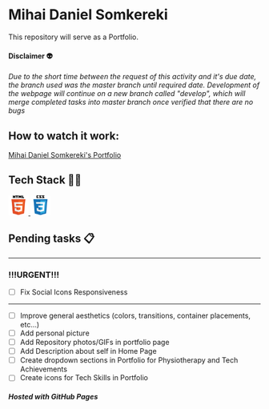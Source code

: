 # Mihai Daniel Somkereki

This repository will serve as a Portfolio.

#### Disclaimer 👽
*Due to the short time between the request of this activity and it's due date, the branch used was the master branch until required date. Development of the webpage will continue on a new branch called "develop", which will merge completed tasks into master branch once verified that there are no bugs*

## How to watch it work:

[Mihai Daniel Somkereki's Portfolio](https://mdskrki.github.io/)

## Tech Stack 👨‍💻

<p align="left"> <a href="https://www.w3.org/html/" target="_blank" rel="noreferrer"> <img src="https://raw.githubusercontent.com/devicons/devicon/master/icons/html5/html5-original-wordmark.svg" alt="html5" width="40" height="40"/> </a> <a href="https://www.w3schools.com/css/" target="_blank" rel="noreferrer"> <img src="https://raw.githubusercontent.com/devicons/devicon/master/icons/css3/css3-original-wordmark.svg" alt="css3" width="40" height="40"/> </a> </p>

## Pending tasks 📋

---

### !!!URGENT!!!

- [ ] Fix Social Icons Responsiveness

---

- [ ] Improve general aesthetics (colors, transitions, container placements, etc...)
- [ ] Add personal picture
- [ ] Add Repository photos/GIFs in portfolio page
- [ ] Add Description about self in Home Page
- [ ] Create dropdown sections in Portfolio for Physiotherapy and Tech Achievements
- [ ] Create icons for Tech Skills in Portfolio

##### _Hosted with GitHub Pages_
